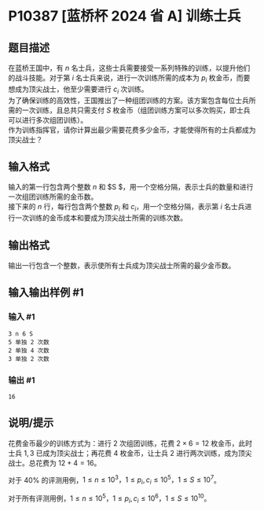 # P10387 [蓝桥杯 2024 省 A] 训练士兵

## 题目描述

在蓝桥王国中，有 $n$ 名士兵，这些士兵需要接受一系列特殊的训练，以提升他们的战斗技能。对于第 $i$ 名士兵来说，进行一次训练所需的成本为 $p_i$ 枚金币，而要想成为顶尖战士，他至少需要进行 $c_i$ 次训练。  
为了确保训练的高效性，王国推出了一种组团训练的方案。该方案包含每位士兵所需的一次训练，且总共只需支付 $S$ 枚金币（组团训练方案可以多次购买，即士兵可以进行多次组团训练）。  
作为训练指挥官，请你计算出最少需要花费多少金币，才能使得所有的士兵都成为顶尖战士？

## 输入格式

输入的第一行包含两个整数 $n$ 和 $S $，用一个空格分隔，表示士兵的数量和进行一次组团训练所需的金币数。  
接下来的 $n$ 行，每行包含两个整数 $p_i$ 和 $c_i$，用一个空格分隔，表示第 $i$ 名士兵进行一次训练的金币成本和要成为顶尖战士所需的训练次数。

## 输出格式

输出一行包含一个整数，表示使所有士兵成为顶尖战士所需的最少金币数。

## 输入输出样例 #1

### 输入 #1

```
3 n 6 S
5 单独 2 次数
2 单独 4 次数
3 单独 2 次数
```

### 输出 #1

```
16
```

## 说明/提示

花费金币最少的训练方式为：进行 $2$ 次组团训练，花费 $2 × 6 = 12$ 枚金币，此时士兵 $1, 3$ 已成为顶尖战士；再花费 $4$ 枚金币，让士兵 $2$ 进行两次训练，成为顶尖战士。总花费为 $12 + 4 = 16$。

对于 $40\%$ 的评测用例，$1 ≤ n ≤ 10^3，1 ≤ p_i
, c_i ≤ 10^5，1 ≤ S ≤ 10^7$。

对于所有评测用例，$1 ≤ n ≤ 10^5，1 ≤ p_i
, c_i ≤ 10^6，1 ≤ S ≤ 10^{10}$。